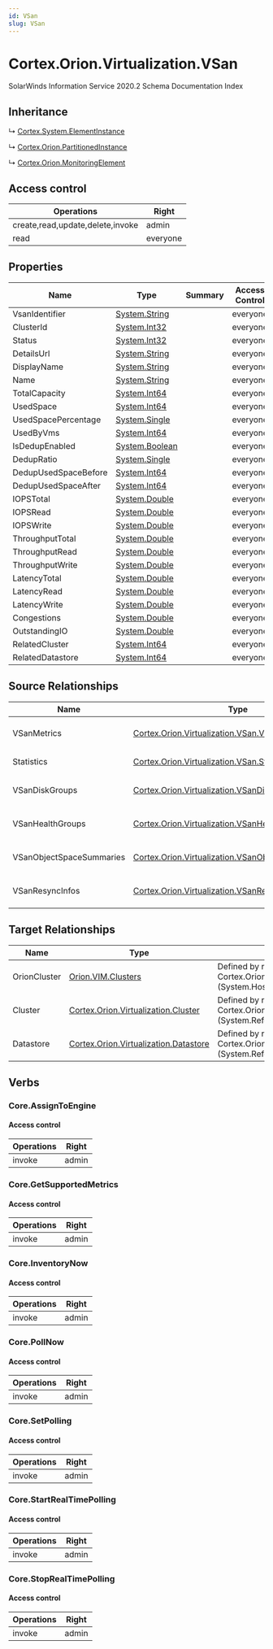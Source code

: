```yaml
---
id: VSan
slug: VSan
---
```


# Cortex.Orion.Virtualization.VSan

SolarWinds Information Service 2020.2 Schema Documentation Index

## Inheritance

↳ [Cortex.System.ElementInstance](./../Cortex.System/ElementInstance)

↳ [Cortex.Orion.PartitionedInstance](./../Cortex.Orion/PartitionedInstance)

↳ [Cortex.Orion.MonitoringElement](./../Cortex.Orion/MonitoringElement)

## Access control

| Operations | Right |
| ------ | ------ |
| create,read,update,delete,invoke | admin |
| read | everyone |

## Properties

| Name | Type | Summary | Access Control |
| ------ | ------ | ------ | ------ |
| VsanIdentifier | [System.String](https://docs.microsoft.com/en-us/dotnet/api/system.string) |  | everyone |
| ClusterId | [System.Int32](https://docs.microsoft.com/en-us/dotnet/api/system.int32) |  | everyone |
| Status | [System.Int32](https://docs.microsoft.com/en-us/dotnet/api/system.int32) |  | everyone |
| DetailsUrl | [System.String](https://docs.microsoft.com/en-us/dotnet/api/system.string) |  | everyone |
| DisplayName | [System.String](https://docs.microsoft.com/en-us/dotnet/api/system.string) |  | everyone |
| Name | [System.String](https://docs.microsoft.com/en-us/dotnet/api/system.string) |  | everyone |
| TotalCapacity | [System.Int64](https://docs.microsoft.com/en-us/dotnet/api/system.int64) |  | everyone |
| UsedSpace | [System.Int64](https://docs.microsoft.com/en-us/dotnet/api/system.int64) |  | everyone |
| UsedSpacePercentage | [System.Single](https://docs.microsoft.com/en-us/dotnet/api/system.single) |  | everyone |
| UsedByVms | [System.Int64](https://docs.microsoft.com/en-us/dotnet/api/system.int64) |  | everyone |
| IsDedupEnabled | [System.Boolean](https://docs.microsoft.com/en-us/dotnet/api/system.boolean) |  | everyone |
| DedupRatio | [System.Single](https://docs.microsoft.com/en-us/dotnet/api/system.single) |  | everyone |
| DedupUsedSpaceBefore | [System.Int64](https://docs.microsoft.com/en-us/dotnet/api/system.int64) |  | everyone |
| DedupUsedSpaceAfter | [System.Int64](https://docs.microsoft.com/en-us/dotnet/api/system.int64) |  | everyone |
| IOPSTotal | [System.Double](https://docs.microsoft.com/en-us/dotnet/api/system.double) |  | everyone |
| IOPSRead | [System.Double](https://docs.microsoft.com/en-us/dotnet/api/system.double) |  | everyone |
| IOPSWrite | [System.Double](https://docs.microsoft.com/en-us/dotnet/api/system.double) |  | everyone |
| ThroughputTotal | [System.Double](https://docs.microsoft.com/en-us/dotnet/api/system.double) |  | everyone |
| ThroughputRead | [System.Double](https://docs.microsoft.com/en-us/dotnet/api/system.double) |  | everyone |
| ThroughputWrite | [System.Double](https://docs.microsoft.com/en-us/dotnet/api/system.double) |  | everyone |
| LatencyTotal | [System.Double](https://docs.microsoft.com/en-us/dotnet/api/system.double) |  | everyone |
| LatencyRead | [System.Double](https://docs.microsoft.com/en-us/dotnet/api/system.double) |  | everyone |
| LatencyWrite | [System.Double](https://docs.microsoft.com/en-us/dotnet/api/system.double) |  | everyone |
| Congestions | [System.Double](https://docs.microsoft.com/en-us/dotnet/api/system.double) |  | everyone |
| OutstandingIO | [System.Double](https://docs.microsoft.com/en-us/dotnet/api/system.double) |  | everyone |
| RelatedCluster | [System.Int64](https://docs.microsoft.com/en-us/dotnet/api/system.int64) |  | everyone |
| RelatedDatastore | [System.Int64](https://docs.microsoft.com/en-us/dotnet/api/system.int64) |  | everyone |

## Source Relationships

| Name | Type | Notes |
| ------ | ------ | ------ |
| VSanMetrics | [Cortex.Orion.Virtualization.VSan.VSanMetrics](./../Cortex.Orion.Virtualization.VSan/VSanMetrics) | Defined by relationship Cortex.Orion.Virtualization.VSanToVSanMetrics (System.Hosting) |
| Statistics | [Cortex.Orion.Virtualization.VSan.Statistics](./../Cortex.Orion.Virtualization.VSan/Statistics) | Defined by relationship Cortex.Orion.Virtualization.VSanToStatistics (System.Hosting) |
| VSanDiskGroups | [Cortex.Orion.Virtualization.VSanDiskGroup](./../Cortex.Orion.Virtualization/VSanDiskGroup) | Defined by relationship Cortex.Orion.Virtualization.VSanToVSanDiskGroups (System.Hosting) |
| VSanHealthGroups | [Cortex.Orion.Virtualization.VSanHealthGroup](./../Cortex.Orion.Virtualization/VSanHealthGroup) | Defined by relationship Cortex.Orion.Virtualization.VSanToVSanHealthGroups (System.Hosting) |
| VSanObjectSpaceSummaries | [Cortex.Orion.Virtualization.VSanObjectSpaceSummary](./../Cortex.Orion.Virtualization/VSanObjectSpaceSummary) | Defined by relationship Cortex.Orion.Virtualization.VSanToVSanObjectSpaceSummaries (System.Hosting) |
| VSanResyncInfos | [Cortex.Orion.Virtualization.VSanResyncInfo](./../Cortex.Orion.Virtualization/VSanResyncInfo) | Defined by relationship Cortex.Orion.Virtualization.VSanToVSanResyncInfos (System.Reference) |

## Target Relationships

| Name | Type | Notes |
| ------ | ------ | ------ |
| OrionCluster | [Orion.VIM.Clusters](./../Orion.VIM/Clusters) | Defined by relationship Cortex.Orion.Virtualization.OrionClusterToVSan (System.Hosting) |
| Cluster | [Cortex.Orion.Virtualization.Cluster](./../Cortex.Orion.Virtualization/Cluster) | Defined by relationship Cortex.Orion.Virtualization.ClusterToVSan (System.Reference) |
| Datastore | [Cortex.Orion.Virtualization.Datastore](./../Cortex.Orion.Virtualization/Datastore) | Defined by relationship Cortex.Orion.Virtualization.DatastoreToVSan (System.Reference) |

## Verbs

### Core.AssignToEngine

#### Access control

| Operations | Right |
| ------ | ------ |
| invoke | admin |

### Core.GetSupportedMetrics

#### Access control

| Operations | Right |
| ------ | ------ |
| invoke | admin |

### Core.InventoryNow

#### Access control

| Operations | Right |
| ------ | ------ |
| invoke | admin |

### Core.PollNow

#### Access control

| Operations | Right |
| ------ | ------ |
| invoke | admin |

### Core.SetPolling

#### Access control

| Operations | Right |
| ------ | ------ |
| invoke | admin |

### Core.StartRealTimePolling

#### Access control

| Operations | Right |
| ------ | ------ |
| invoke | admin |

### Core.StopRealTimePolling

#### Access control

| Operations | Right |
| ------ | ------ |
| invoke | admin |

